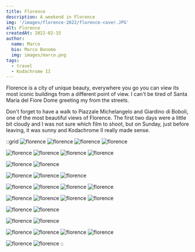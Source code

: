 ```yaml
---
title: Florence
description: A weekend in Florence
img: '/images/florence-2022/florence-cover.JPG'
alt: Florence
createdAt: 2022-02-15
author:
  name: Marco
  bio: Marco Bonomo
  img: images/marco.png
tags:
  - travel
  - Kodachrome II
---
```


Florence is a city of unique beauty, everywhere you go you can view its most iconic buildings from a different point of view. I can't be tired of Santa Maria del Fiore Dome greeting my from the streets.

Don't forget to have a walk to Piazzale Michelangelo and Giardino di Boboli, one of the most beautiful views of Florence.
The first two days were a little bit cloudy and I was not sure which film to shoot, but on Sunday, just before leaving, it was sunny and Kodachrome II really made sense.

::grid
![florence](/images/florence-2022/florence_2022_01.JPG)
![florence](/images/florence-2022/florence_2022_02.JPG)
![florence](/images/florence-2022/florence_2022_03.JPG)
![florence](/images/florence-2022/florence_2022_04.JPG)

![florence](/images/florence-2022/florence_2022_05.JPG)
![florence](/images/florence-2022/florence_2022_06.JPG)
![florence](/images/florence-2022/florence_2022_07.JPG)
![florence](/images/florence-2022/florence_2022_08.JPG)

![florence](/images/florence-2022/florence_2022_09.JPG)
![florence](/images/florence-2022/florence_2022_10.JPG)

![florence](/images/florence-2022/florence_2022_12.JPG)
![florence](/images/florence-2022/florence_2022_13.JPG)
![florence](/images/florence-2022/florence_2022_14.JPG)

![florence](/images/florence-2022/florence_2022_15.JPG)
![florence](/images/florence-2022/florence_2022_16.JPG)
![florence](/images/florence-2022/florence_2022_17.JPG)
![florence](/images/florence-2022/florence_2022_18.JPG)

![florence](/images/florence-2022/florence_2022_19.JPG)
![florence](/images/florence-2022/florence_2022_20.JPG)
![florence](/images/florence-2022/florence_2022_21.JPG)
![florence](/images/florence-2022/florence_2022_11.JPG)

![florence](/images/florence-2022/florence_2022_22.JPG)
![florence](/images/florence-2022/florence_2022_23.JPG)

![florence](/images/florence-2022/florence_2022_24.JPG)
![florence](/images/florence-2022/florence_2022_25.JPG)

![florence](/images/florence-2022/florence_2022_26.JPG)
![florence](/images/florence-2022/florence_2022_27.JPG)
![florence](/images/florence-2022/florence_2022_28.JPG)
![florence](/images/florence-2022/florence_2022_29.JPG)

![florence](/images/florence-2022/florence_2022_30.JPG)
![florence](/images/florence-2022/florence_2022_31.JPG)
::

